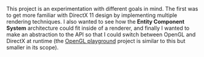 This project is an experimentation with different goals in mind. The first was to get more familiar with DirectX 11 design by implementing multiple rendering techniques. I also wanted to see how the **Entity Component System** architecture could fit inside of a renderer, and finally I wanted to make an abstraction to the API so that I could switch between OpenGL and DirectX at runtime (the [OpenGL playground](https://www.guillaumehaerinck.com/#/project-detail/opengl-playground) project is similar to this but smaller in its scope).
